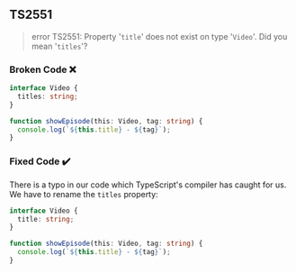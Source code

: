 ## TS2551

> error TS2551: Property '`title`' does not exist on type '`Video`'. Did you mean '`titles`'?

### Broken Code ❌

```ts
interface Video {
  titles: string;
}

function showEpisode(this: Video, tag: string) {
  console.log(`${this.title} - ${tag}`);
}
```

### Fixed Code ✔️

There is a typo in our code which TypeScript's compiler has caught for us. We have to rename the `titles` property:

```ts
interface Video {
  title: string;
}

function showEpisode(this: Video, tag: string) {
  console.log(`${this.title} - ${tag}`);
}
```
